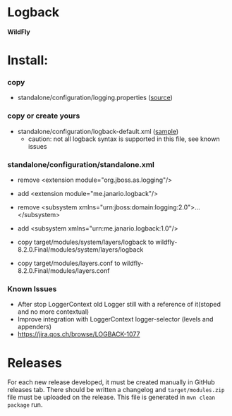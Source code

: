 # Logback #

**WildFly**

# Install: #

### copy ###
*  standalone/configuration/logging.properties ([source](https://github.com/bzion-tech/wildfly-logback-subsystem/blob/master/src/test/java/examples/logging.properties))

### copy or create yours ###
*  standalone/configuration/logback-default.xml ([sample](https://github.com/bzion-tech/wildfly-logback-subsystem/blob/master/src/test/java/examples/logback-default.xml))
   * caution: not all logback syntax is supported in this file, see known issues

### standalone/configuration/standalone.xml ###
*  remove &lt;extension module="org.jboss.as.logging"/&gt;
*  add &lt;extension module="me.janario.logback"/&gt;
 
*  remove &lt;subsystem xmlns="urn:jboss:domain:logging:2.0"&gt;...&lt;/subsystem&gt;
*  add &lt;subsystem xmlns="urn:me.janario.logback:1.0"/&gt;
 
* copy target/modules/system/layers/logback to wildfly-8.2.0.Final/modules/system/layers/logback
* copy target/modules/layers.conf to wildfly-8.2.0.Final/modules/layers.conf


### Known Issues ###
* After stop LoggerContext old Logger still with a reference of it(stoped and no more contextual)
* Improve integration with LoggerContext logger-selector (levels and appenders)
* https://jira.qos.ch/browse/LOGBACK-1077

# Releases #
For each new release developed, it must be created manually in GitHub releases tab.
There should be written a changelog and `target/modules.zip` file must be uploaded on the release.
This file is generated in `mvn clean package` run.